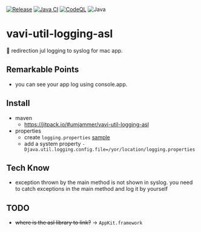 [![Release](https://jitpack.io/v/umjammer/vavi-util-logging-asl.svg)](https://jitpack.io/#umjammer/vavi-util-logging-asl)
[![Java CI](https://github.com/umjammer/vavi-util-logging-asl/actions/workflows/maven.yml/badge.svg)](https://github.com/umjammer/vavi-util-logging-asl/actions/workflows/maven.yml)
[![CodeQL](https://github.com/umjammer/vavi-util-logging-asl/actions/workflows/codeql-analysis.yml/badge.svg)](https://github.com/umjammer/vavi-util-logging-asl/actions/workflows/codeql-analysis.yml)
![Java](https://img.shields.io/badge/Java-8-b07219)

# vavi-util-logging-asl

 redirection jul logging to syslog for mac app.

## Remarkable Points

 * you can see your app log using console.app.

## Install

 * maven
   * https://jitpack.io/#umjammer/vavi-util-logging-asl
 * properties
   * create `logging.properties` [sample](src/test/resources/logging.properties)
   * add a system property `-Djava.util.logging.config.file=/yor/location/logging.properties`

## Tech Know

 * exception thrown by the main method is not shown in syslog.
   you need to catch exceptions in the main method and log it by yourself

## TODO

 * ~~where is the asl library to link?~~ -> `AppKit.framework`